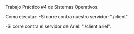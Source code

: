 Trabajo Práctico #4 de Sistemas Operativos.


Como ejecutar:
-Si corre contra nuestro servidor: "./client".

-Si corre contra el servidor de Ariel: "./client ariel".
